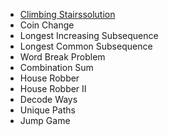 - [Climbing Stairs](https://leetcode.com/problems/climbing-stairs/)[solution](./Climbing_Stairs.py)
- Coin Change
- Longest Increasing Subsequence
- Longest Common Subsequence
- Word Break Problem
- Combination Sum
- House Robber
- House Robber II
- Decode Ways
- Unique Paths
- Jump Game